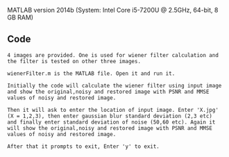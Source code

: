 MATLAB version 2014b (System: Intel Core i5-7200U @ 2.5GHz, 64-bit, 8 GB RAM) 

## Code
	4 images are provided. One is used for wiener filter calculation and the filter is tested on other three images.

	wienerFilter.m is the MATLAB file. Open it and run it.

	Initially the code will calculate the wiener filter using input image and show the original,noisy and restored image with PSNR and MMSE values of noisy and restored image.

	Then it will ask to enter the location of input image. Enter 'X.jpg' (X = 1,2,3), then enter gaussian blur standard deviation (2,3 etc)
	and finally enter standard deviation of noise (50,60 etc). Again it will show the original,noisy and restored image with PSNR and MMSE values of noisy and restored image.

	After that it prompts to exit, Enter 'y' to exit.